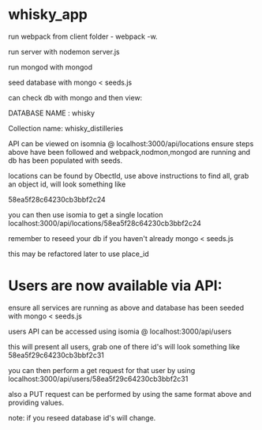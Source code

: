 # whisky_app

run webpack from client folder - webpack -w.

run server with nodemon server.js

run mongod with mongod

seed database with mongo < seeds.js

can check db with mongo and then view:

DATABASE NAME : whisky

Collection name: whisky_distilleries


API can be viewed on isomnia @ localhost:3000/api/locations ensure steps above have been followed and webpack,nodmon,mongod are running and db has been populated with seeds.


locations can be found by ObectId, use above instructions to find all, grab an object id, will look something like 

58ea5f28c64230cb3bbf2c24

you can then use isomia to get a single location localhost:3000/api/locations/58ea5f28c64230cb3bbf2c24

remember to reseed your db if you haven't already mongo < seeds.js

this may be refactored later to use place_id


# Users are now available via API: 

ensure all services are running as above and database has been seeded with mongo < seeds.js

users API can be accessed using isomia @ localhost:3000/api/users

this will present all users, grab one of there id's will look something like 58ea5f29c64230cb3bbf2c31

you can then perform a get request for that user by using localhost:3000/api/users/58ea5f29c64230cb3bbf2c31

also a PUT request can be performed by using the same format above and providing values.

note: if you reseed database id's will change.
